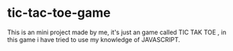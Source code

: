 # tic-tac-toe-game
This is an mini project made by me, it's just an game called TIC TAK TOE , in this game i have tried to use my knowledge of JAVASCRIPT.
